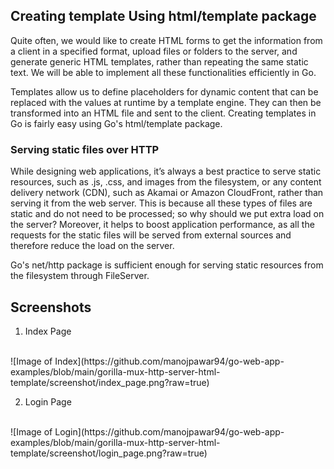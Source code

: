 
## Creating template Using html/template package

Quite often, we would like to create HTML forms to get the information from a client in a specified format, upload files or folders to the server, and generate generic HTML templates, rather than repeating the same static text. We will be able to implement all these functionalities efficiently in Go.

Templates allow us to define placeholders for dynamic content that can be replaced with the values at runtime by a template engine. They can then be transformed into an HTML file and sent to the client. Creating templates in Go is fairly easy using
Go's html/template package.

### Serving static files over HTTP

While designing web applications, it’s always a best practice to serve static resources, such as .js, .css, and images from the filesystem, or any content delivery network (CDN), such as Akamai or Amazon CloudFront, rather than serving it from the web server. This is because all these types of files are static and do not need to be processed; so why should we put extra load on the server? Moreover, it helps to boost application performance, as all the requests for the static files will be served from external sources and therefore reduce the load on the server.

Go's net/http package is sufficient enough for serving static resources from the filesystem through FileServer.

## Screenshots
1. Index Page
<br/>
![Image of Index](https://github.com/manojpawar94/go-web-app-examples/blob/main/gorilla-mux-http-server-html-template/screenshot/index_page.png?raw=true)

2. Login Page
<br/>
![Image of Login](https://github.com/manojpawar94/go-web-app-examples/blob/main/gorilla-mux-http-server-html-template/screenshot/login_page.png?raw=true)
